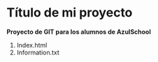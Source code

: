 # Título de mi proyecto 
**Proyecto de GIT para los alumnos de AzulSchool**

[//]:# (Listas enumeradas)

1. Index.html
2. Information.txt